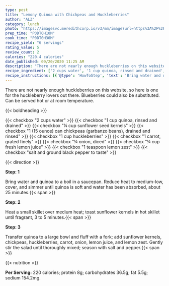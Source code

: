 ```yaml
---
type: post
title: "Lemony Quinoa with Chickpeas and Huckleberries"
author: "ALZ"
category: lunch
photo: "https://imagesvc.meredithcorp.io/v3/mm/image?url=https%3A%2F%2Fimages.media-allrecipes.com%2Fuserphotos%2F3787667.jpg"
prep_time: "P0DT0H10M"
cook_time: "P0DT0H30M"
recipe_yield: "6 servings"
rating_value: 5
review_count: 2
calories: "220.4 calories"
date_published: 09/20/2020 11:25 AM
description: "There are not nearly enough huckleberries on this website, so here is one for the huckleberry lovers out there.  Blueberries could also be substituted. Can be served hot or at room temperature."
recipe_ingredient: ['2 cups water', '1 cup quinoa, rinsed and drained', '¼ cup sunflower seed kernels', '1 (15 ounce) can chickpeas (garbanzo beans), drained and rinsed', '1 cup huckleberries', '1 carrot, grated finely', '¼ onion, diced', '¼ cup fresh lemon juice', '1 teaspoon lemon zest', 'salt and ground black pepper to taste']
recipe_instructions: [{'@type': 'HowToStep', 'text': 'Bring water and quinoa to a boil in a saucepan. Reduce heat to medium-low, cover, and simmer until quinoa is soft and water has been absorbed, about 25 minutes.\n'}, {'@type': 'HowToStep', 'text': 'Heat a small skillet over medium heat; toast sunflower kernels in hot skillet until fragrant, 3 to 5 minutes.\n'}, {'@type': 'HowToStep', 'text': 'Transfer quinoa to a large bowl and fluff with a fork; add sunflower kernels, chickpeas, huckleberries, carrot, onion, lemon juice, and lemon zest. Gently stir the salad until thoroughly mixed; season with salt and pepper.\n'}]
---
```


There are not nearly enough huckleberries on this website, so here is one for the huckleberry lovers out there.  Blueberries could also be substituted. Can be served hot or at room temperature. 

{{< boldheading >}}

{{< checkbox "2 cups water" >}}
{{< checkbox "1 cup quinoa, rinsed and drained" >}}
{{< checkbox "¼ cup sunflower seed kernels" >}}
{{< checkbox "1 (15 ounce) can chickpeas (garbanzo beans), drained and rinsed" >}}
{{< checkbox "1 cup huckleberries" >}}
{{< checkbox "1  carrot, grated finely" >}}
{{< checkbox "¼  onion, diced" >}}
{{< checkbox "¼ cup fresh lemon juice" >}}
{{< checkbox "1 teaspoon lemon zest" >}}
{{< checkbox "salt and ground black pepper to taste" >}}


{{< direction >}}

**Step: 1**

Bring water and quinoa to a boil in a saucepan. Reduce heat to medium-low, cover, and simmer until quinoa is soft and water has been absorbed, about 25 minutes.{{< span >}}

**Step: 2**

Heat a small skillet over medium heat; toast sunflower kernels in hot skillet until fragrant, 3 to 5 minutes.{{< span >}}

**Step: 3**

Transfer quinoa to a large bowl and fluff with a fork; add sunflower kernels, chickpeas, huckleberries, carrot, onion, lemon juice, and lemon zest. Gently stir the salad until thoroughly mixed; season with salt and pepper.{{< span >}}

{{< nutrition >}}

**Per Serving:** 220 calories; protein 8g; carbohydrates 36.5g; fat 5.5g; sodium 154.2mg.